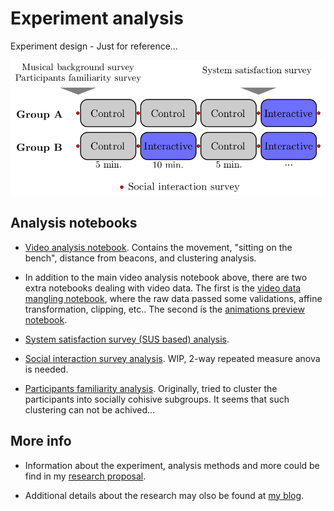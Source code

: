 Experiment analysis
===================

Experiment design - Just for reference...

![Experiment design](https://raw.githubusercontent.com/Nagasaki45/MA-experiment-analysis/master/experiment_design.png)

## Analysis notebooks

- [Video analysis notebook](http://nbviewer.ipython.org/github/Nagasaki45/MA-experiment-analysis/blob/master/analyze.ipynb). Contains the movement, "sitting on the bench", distance from beacons, and clustering analysis.

- In addition to the main video analysis notebook above, there are two extra notebooks dealing with video data. The first is the [video data mangling notebook](http://nbviewer.ipython.org/github/Nagasaki45/MA-experiment-analysis/blob/master/video_data_mangling.ipynb), where the raw data passed some validations, affine transformation, clipping, etc.. The second is the [animations preview notebook](http://nbviewer.ipython.org/github/Nagasaki45/MA-experiment-analysis/blob/master/animations.ipynb).

- [System satisfaction survey (SUS based) analysis](http://nbviewer.ipython.org/github/Nagasaki45/MA-experiment-analysis/blob/master/usability.ipynb).

- [Social interaction survey analysis](http://nbviewer.ipython.org/github/Nagasaki45/MA-experiment-analysis/blob/master/interaction_surveys.ipynb). WIP, 2-way repeated measure anova is needed.

- [Participants familiarity analysis](http://nbviewer.ipython.org/github/Nagasaki45/MA-experiment-analysis/blob/master/familiarity.ipynb). Originally, tried to cluster the participants into socially cohisive subgroups. It seems that such clustering can not be achived...

## More info

- Information about the experiment, analysis methods and more could be find in my [research proposal](https://db.tt/4h5u179a).

- Additional details about the research may olso be found at [my blog](http://tomgurion.blogspot.co.il/p/master-thesis.html).
